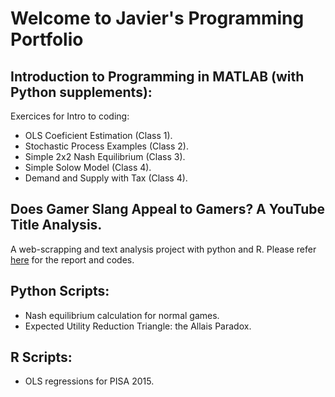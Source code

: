 # Welcome to Javier's Programming Portfolio

## Introduction to Programming in MATLAB (with Python supplements):

Exercices for Intro to coding:

* OLS Coeficient Estimation (Class 1).
* Stochastic Process Examples (Class 2).
* Simple 2x2 Nash Equilibrium (Class 3).
* Simple Solow Model (Class 4).
* Demand and Supply with Tax (Class 4).


## Does Gamer Slang Appeal to Gamers? A YouTube Title Analysis.

A web-scrapping and text analysis project with python and R. Please refer [here](https://github.com/jjgecon/Does-Gamer-Slang-Appeal-to-Gamers) for the report and codes.

## Python Scripts:

* Nash equilibrium calculation for normal games.
* Expected Utility Reduction Triangle: the Allais Paradox.

## R Scripts:

* OLS regressions for PISA 2015.
